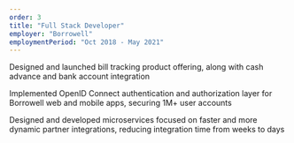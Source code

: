 ```yaml
---
order: 3
title: "Full Stack Developer"
employer: "Borrowell"
employmentPeriod: "Oct 2018 - May 2021"
---
```


Designed and launched bill tracking product offering, along with cash advance and bank account integration

Implemented OpenID Connect authentication and authorization layer for Borrowell web and mobile apps, securing 1M+ user accounts

Designed and developed microservices focused on faster and more dynamic partner integrations, reducing integration time from weeks to days
